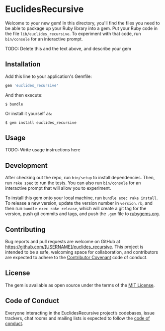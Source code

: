 # EuclidesRecursive

Welcome to your new gem! In this directory, you'll find the files you need to be able to package up your Ruby library into a gem. Put your Ruby code in the file `lib/euclides_recursive`. To experiment with that code, run `bin/console` for an interactive prompt.

TODO: Delete this and the text above, and describe your gem

## Installation

Add this line to your application's Gemfile:

```ruby
gem 'euclides_recursive'
```

And then execute:

    $ bundle

Or install it yourself as:

    $ gem install euclides_recursive

## Usage

TODO: Write usage instructions here

## Development

After checking out the repo, run `bin/setup` to install dependencies. Then, run `rake spec` to run the tests. You can also run `bin/console` for an interactive prompt that will allow you to experiment.

To install this gem onto your local machine, run `bundle exec rake install`. To release a new version, update the version number in `version.rb`, and then run `bundle exec rake release`, which will create a git tag for the version, push git commits and tags, and push the `.gem` file to [rubygems.org](https://rubygems.org).

## Contributing

Bug reports and pull requests are welcome on GitHub at https://github.com/[USERNAME]/euclides_recursive. This project is intended to be a safe, welcoming space for collaboration, and contributors are expected to adhere to the [Contributor Covenant](http://contributor-covenant.org) code of conduct.

## License

The gem is available as open source under the terms of the [MIT License](http://opensource.org/licenses/MIT).

## Code of Conduct

Everyone interacting in the EuclidesRecursive project’s codebases, issue trackers, chat rooms and mailing lists is expected to follow the [code of conduct](https://github.com/[USERNAME]/euclides_recursive/blob/master/CODE_OF_CONDUCT.md).
